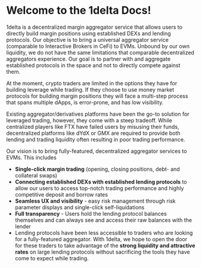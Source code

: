 # Welcome to the 1delta Docs!

1delta is a decentralized margin aggregator service that allows users to directly build margin positions using established DEXs and lending protocols. Our objective is to bring a universal aggregator service (comparable to Interactive Brokers in CeFi) to EVMs. Unbound by our own liquidity, we do not have the same limitations that comparable decentralized aggregators experience. Our goal is to partner with and aggregate established protocols in the space and not to directly compete against them.


At the moment, crypto traders are limited in the options they have for building leverage while trading. If they choose to use money market protocols for building margin positions they will face a multi-step process that spans multiple dApps, is error-prone, and has low visibility.


Existing aggregator/derivatives platforms have been the go-to solution for leveraged trading, however, they come with a steep tradeoff.  While centralized players like FTX have failed users by misusing their funds, decentralized platforms like dYdX or GMX are required to provide both lending and trading liquidity often resulting in poor trading performance.


Our vision is to bring fully-featured, decentralized aggregator services to EVMs. This includes
* **Single-click margin trading** (opening, closing positions, debt- and collateral swaps)
* **Connecting established DEXs with established lending protocols** to allow our users to access top-notch trading performance and highly competitive deposit and borrow rates
* **Seamless UX and visibility** - easy risk management through risk parameter displays and single-click self-liquidations
* **Full transparency** - Users hold the lending protocol balances themselves and can always see and access their raw balances with the lender
* Lending protocols have been less accessible to traders who are looking for a fully-featured aggregator. With 1delta, we hope to open the door for these traders to take advantage of the **strong liquidity and attractive rates** on large lending protocols without sacrificing the tools they have come to expect while trading.
